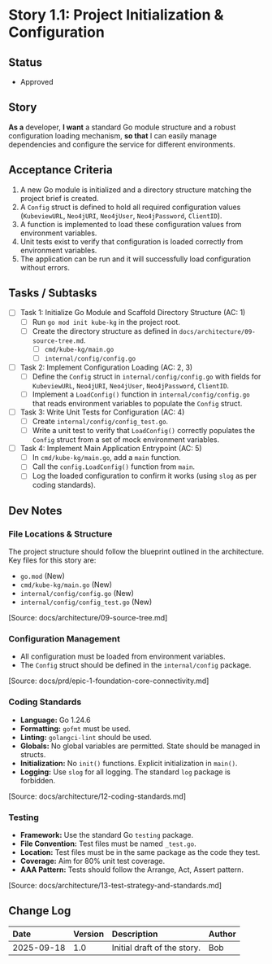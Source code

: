 # Story 1.1: Project Initialization & Configuration

## Status
- Approved

## Story
**As a** developer,
**I want** a standard Go module structure and a robust configuration loading mechanism,
**so that** I can easily manage dependencies and configure the service for different environments.

## Acceptance Criteria
1. A new Go module is initialized and a directory structure matching the project brief is created.
2. A `Config` struct is defined to hold all required configuration values (`KubeviewURL`, `Neo4jURI`, `Neo4jUser`, `Neo4jPassword`, `ClientID`).
3. A function is implemented to load these configuration values from environment variables.
4. Unit tests exist to verify that configuration is loaded correctly from environment variables.
5. The application can be run and it will successfully load configuration without errors.

## Tasks / Subtasks
- [ ] Task 1: Initialize Go Module and Scaffold Directory Structure (AC: 1)
  - [ ] Run `go mod init kube-kg` in the project root.
  - [ ] Create the directory structure as defined in `docs/architecture/09-source-tree.md`.
    - [ ] `cmd/kube-kg/main.go`
    - [ ] `internal/config/config.go`
- [ ] Task 2: Implement Configuration Loading (AC: 2, 3)
  - [ ] Define the `Config` struct in `internal/config/config.go` with fields for `KubeviewURL`, `Neo4jURI`, `Neo4jUser`, `Neo4jPassword`, `ClientID`.
  - [ ] Implement a `LoadConfig()` function in `internal/config/config.go` that reads environment variables to populate the `Config` struct.
- [ ] Task 3: Write Unit Tests for Configuration (AC: 4)
  - [ ] Create `internal/config/config_test.go`.
  - [ ] Write a unit test to verify that `LoadConfig()` correctly populates the `Config` struct from a set of mock environment variables.
- [ ] Task 4: Implement Main Application Entrypoint (AC: 5)
  - [ ] In `cmd/kube-kg/main.go`, add a `main` function.
  - [ ] Call the `config.LoadConfig()` function from `main`.
  - [ ] Log the loaded configuration to confirm it works (using `slog` as per coding standards).

## Dev Notes

### File Locations & Structure
The project structure should follow the blueprint outlined in the architecture. Key files for this story are:
- `go.mod` (New)
- `cmd/kube-kg/main.go` (New)
- `internal/config/config.go` (New)
- `internal/config/config_test.go` (New)

[Source: docs/architecture/09-source-tree.md]

### Configuration Management
- All configuration must be loaded from environment variables.
- The `Config` struct should be defined in the `internal/config` package.

[Source: docs/prd/epic-1-foundation-core-connectivity.md]

### Coding Standards
- **Language:** Go 1.24.6
- **Formatting:** `gofmt` must be used.
- **Linting:** `golangci-lint` should be used.
- **Globals:** No global variables are permitted. State should be managed in structs.
- **Initialization:** No `init()` functions. Explicit initialization in `main()`.
- **Logging:** Use `slog` for all logging. The standard `log` package is forbidden.

[Source: docs/architecture/12-coding-standards.md]

### Testing
- **Framework:** Use the standard Go `testing` package.
- **File Convention:** Test files must be named `_test.go`.
- **Location:** Test files must be in the same package as the code they test.
- **Coverage:** Aim for 80% unit test coverage.
- **AAA Pattern:** Tests should follow the Arrange, Act, Assert pattern.

[Source: docs/architecture/13-test-strategy-and-standards.md]

## Change Log

| Date       | Version | Description                | Author |
| :--------- | :------ | :------------------------- | :----- |
| 2025-09-18 | 1.0     | Initial draft of the story. | Bob    |
